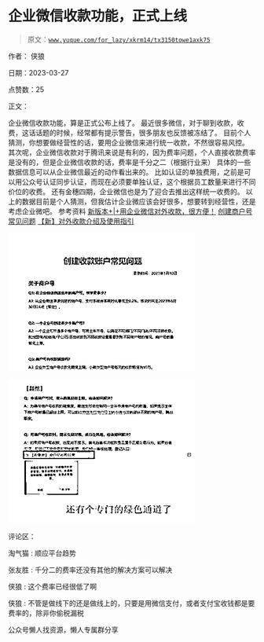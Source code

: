 # 企业微信收款功能，正式上线

> 原文：[`www.yuque.com/for_lazy/xkrm14/tx3150towe1axk75`](https://www.yuque.com/for_lazy/xkrm14/tx3150towe1axk75)



作者： 侠狼



日期：2023-03-27



点赞数：25



正文：



企业微信收款功能，算是正式公布上线了。 最近很多微信，对于聊到收款，收费，这话话题的时候，经常都有提示警告，很多朋友也反馈被冻结了。 目前个人猜测，你想要做经营性的话，要用企业微信来进行统一收款，不然很容易风控。 其次呢，企业微信收款对于腾讯来说是有利的，因为费率问题，个人直接收款费率是没有的，但是企业微信收款的话，费率是千分之二（根据行业来） 具体的一些数据信息可以从企业微信最近的动作看出来的。 比如认证的单独费用，之前是可以用公众号认证同步认证，而现在必须要单独认证，这个根据员工数量来进行不同价位的收费。 还有金穗四期，企业微信也是为了迎合去推出这样统一收费的。 以上的数据目前是个人猜测，但我估计企业微应该会好很多，想要转到经营性，还是考虑企业微吧。 参考资料 [新版本+|+用企业微信对外收款，很方便！](https://mp.weixin.qq.com/s/YZXbvKp9fNbOGHdFRiWmzQ) [创建商户号常见问题](https://doc.weixin.qq.com/txdoc/apply_page?k=AJEAIQdfAAoBcMP5rvAA0AngbdAFw&docid=w3_AA0AngbdAFwPce7YYyrTjiq77soJw) [【新】对外收款介绍及使用指引](https://doc.weixin.qq.com/txdoc/apply_page?k=AJEAIQdfAAoJEY36BSAP8A4wZ1ACc&docid=w3_AEUAmAbDAK4NKq9u0UVRUG4W6qb0q)



![](img/f0a3ef29d03d5bb8f648f6817814bdb0.png)  

![](img/040006beac3a16e44690365be2487a62.png)  

评论区：



淘气猫 : 顺应平台趋势



张友胜 : 千分二的费率还没有其他的解决方案可以解决



侠狼 : 这个费率已经很低了啊



侠狼 : 不管是做线下的还是做线上的，只要是用微信支付，或者支付宝收钱都是要费率的，除非你偷税漏税



公众号懒人找资源，懒人专属群分享

